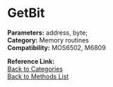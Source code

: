 # GetBit

**Parameters:** address, byte;  
**Category:** Memory routines  
**Compatibility:** MOS6502, M6809  

**Reference Link:**  
[Back to Categories](../categories/memory_routines.md)  
[Back to Methods List](../../SUMMARY.md)
